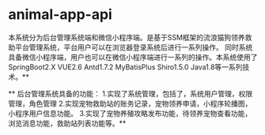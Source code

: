# animal-app-api
本系统分为后台管理系统端和微信小程序端。是基于SSM框架的流浪猫狗领养救助平台管理系统，平台用户可以在浏览器登录系统后进行一系列操作。 同时系统具备微信小程序端，用户也可以在微信小程序端进行一系列的操作。本系统使用了SpringBoot2.X VUE2.6 Antd1.7.2 MyBatisPlus Shiro1.5.0 Java1.8等一系列技术。**

** 后台管理系统具备的功能： 1.实现了系统管理，包括了，系统用户管理，权限管理，角色管理 2.实现宠物救助站的账务记录，宠物领养申请，小程序轮播图，小程序用户信息功能。 3.实现了宠物养殖攻略发布功能，待领养宠物查看功能，浏览消息功能，救助站列表功能等。**
